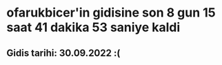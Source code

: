 # ofarukbicer'in gidisine son 8 gun 15 saat 41 dakika 53 saniye kaldi

## Gidis tarihi: 30.09.2022 :(